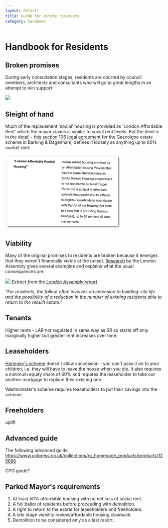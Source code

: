 ```yaml
---
layout: default
title: Guide for estate residents
category: handbook
---
```

# Handbook for Residents


## Broken promises
During early consultation stages, residents are courted by council members, architects and consultants who will go to great lengths in an attempt to win support.  

![](/images/bowman.png)

## Sleight of hand
Much of the replacement 'social' housing is provided as 'London Affordable Rent' which the mayor claims is similar to social rent levels. But the devil is in the detail - [this section 106 legal agreement](http://paplan.lbbd.gov.uk/online-applications/files/F07E42E8C4ADF9FDBF7F485D098282EA/pdf/17_00977_OUT-S106_AGREEMENT-272961.pdf) for the Gascoigne estate scheme in Barking & Dagenham, defines it loosely as anything up to 80% market rent:

![](/images/gascoignes106.png)

## Viability
Many of the original promises to residents are broken because it emerges that they weren't financially viable at the outset. [Research](https://www.london.gov.uk/sites/default/files/gla_migrate_files_destination/KnockItDownOrDoItUp_0.pdf) by the London Assembly gives several examples and explains what the usual consequences are.

![](/images/marketvolatility.png)
*Extract from the [London Assembly report](https://www.london.gov.uk/sites/default/files/gla_migrate_files_destination/KnockItDownOrDoItUp_0.pdf)*

_"For residents, the fallout often involves an extension to building-site life and the possibility of a reduction in the number of existing residents able to return to the rebuilt estate."_

## Tenants
Higher rents - LAR not regulated in same way as SR so starts off only marginally higher but greater rent increases over time. 

## Leaseholders
[Haringey's scheme](https://www.haringey.gov.uk/sites/haringeygovuk/files/estate_renewal_rehousing_and_payments_policy_2017.pdf) doesn't allow succession - you can't pass it on to your children, i.e. they will have to leave the house when you die. It also requires a minimum equity share of 60% and requires the leaseholder to take out another mortgage to replace their existing one.

Westmintster's scheme requires leaseholders to put their savings into the scheme.
## Freeholders
uplift

## Advanced guide
The following advanced guide 
https://www.uclpress.co.uk/collections/ro_homepage_products/products/125696

CPO guide?

## Parked Mayor's requirements

1. At least 50% affordable housing with no net loss of social rent.
2. A full ballot of residents before proceeding with demolition.
3. A right to return to the estate for leaseholders and freeholders.
4. A late stage viability review/affordable housing clawback.
5. Demolition to be considered only as a last resort.


